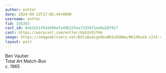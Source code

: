```yaml
---
author: entter
date: 2024-09-23T17:05:44+0000
username: entter
fid: 335383
cast_id: 0xb2e51f642696efa496235ea73359f1ae6a207917
cast: https://warpcast.com/entter/0xb2e51f64
image: https://imagedelivery.net/BXluQx4ige9GuW0Ia56BHw/06199a18-c231-4737-a857-43e9076ef300/original
layout: post
---
```

Ben Vautier  
Total Art Match-Box  
c. 1965  

<img src='https://imagedelivery.net/BXluQx4ige9GuW0Ia56BHw/06199a18-c231-4737-a857-43e9076ef300/original' alt='' referrerpolicy='no-referrer'/>